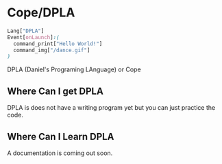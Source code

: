 # Cope/DPLA
```css
Lang["DPLA"]
Event[onLaunch]:(
  command_print["Hello World!"]
  command_img["/dance.gif"]
)
```
DPLA (Daniel's Programing LAnguage) or Cope

## Where Can I get DPLA
DPLA is does not have a writing program yet but you can just practice the code.

## Where Can I Learn DPLA 
A documentation is coming out soon.
